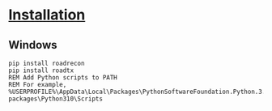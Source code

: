 # [Installation](https://github.com/dirkjanm/ROADtools)
## Windows
```console
pip install roadrecon
pip install roadtx
REM Add Python scripts to PATH
REM For example, %USERPROFILE%\AppData\Local\Packages\PythonSoftwareFoundation.Python.3.10_qbz5n2kfra8p0\LocalCache\local-packages\Python310\Scripts
```
